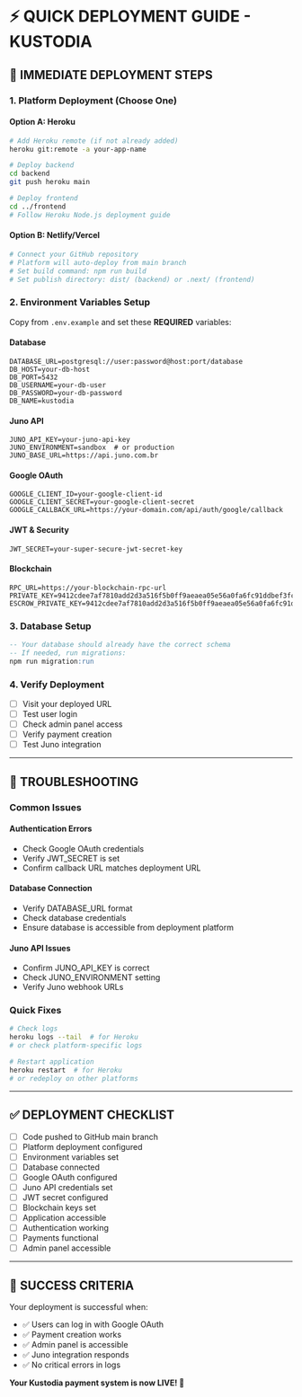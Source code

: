 # ⚡ QUICK DEPLOYMENT GUIDE - KUSTODIA

## 🚀 **IMMEDIATE DEPLOYMENT STEPS**

### **1. Platform Deployment (Choose One)**

#### **Option A: Heroku**
```bash
# Add Heroku remote (if not already added)
heroku git:remote -a your-app-name

# Deploy backend
cd backend
git push heroku main

# Deploy frontend
cd ../frontend
# Follow Heroku Node.js deployment guide
```

#### **Option B: Netlify/Vercel**
```bash
# Connect your GitHub repository
# Platform will auto-deploy from main branch
# Set build command: npm run build
# Set publish directory: dist/ (backend) or .next/ (frontend)
```

### **2. Environment Variables Setup**

Copy from `.env.example` and set these **REQUIRED** variables:

#### **Database**
```
DATABASE_URL=postgresql://user:password@host:port/database
DB_HOST=your-db-host
DB_PORT=5432
DB_USERNAME=your-db-user
DB_PASSWORD=your-db-password
DB_NAME=kustodia
```

#### **Juno API**
```
JUNO_API_KEY=your-juno-api-key
JUNO_ENVIRONMENT=sandbox  # or production
JUNO_BASE_URL=https://api.juno.com.br
```

#### **Google OAuth**
```
GOOGLE_CLIENT_ID=your-google-client-id
GOOGLE_CLIENT_SECRET=your-google-client-secret
GOOGLE_CALLBACK_URL=https://your-domain.com/api/auth/google/callback
```

#### **JWT & Security**
```
JWT_SECRET=your-super-secure-jwt-secret-key
```

#### **Blockchain**
```
RPC_URL=https://your-blockchain-rpc-url
PRIVATE_KEY=9412cdee7af7810add2d3a516f5b0ff9aeaea05e56a0fa6fc91ddbef3fc0828e
ESCROW_PRIVATE_KEY=9412cdee7af7810add2d3a516f5b0ff9aeaea05e56a0fa6fc91ddbef3fc0828e
```

### **3. Database Setup**
```sql
-- Your database should already have the correct schema
-- If needed, run migrations:
npm run migration:run
```

### **4. Verify Deployment**
- [ ] Visit your deployed URL
- [ ] Test user login
- [ ] Check admin panel access
- [ ] Verify payment creation
- [ ] Test Juno integration

---

## 🔧 **TROUBLESHOOTING**

### **Common Issues**

#### **Authentication Errors**
- Check Google OAuth credentials
- Verify JWT_SECRET is set
- Confirm callback URL matches deployment URL

#### **Database Connection**
- Verify DATABASE_URL format
- Check database credentials
- Ensure database is accessible from deployment platform

#### **Juno API Issues**
- Confirm JUNO_API_KEY is correct
- Check JUNO_ENVIRONMENT setting
- Verify Juno webhook URLs

### **Quick Fixes**
```bash
# Check logs
heroku logs --tail  # for Heroku
# or check platform-specific logs

# Restart application
heroku restart  # for Heroku
# or redeploy on other platforms
```

---

## ✅ **DEPLOYMENT CHECKLIST**

- [ ] Code pushed to GitHub main branch
- [ ] Platform deployment configured
- [ ] Environment variables set
- [ ] Database connected
- [ ] Google OAuth configured
- [ ] Juno API credentials set
- [ ] JWT secret configured
- [ ] Blockchain keys set
- [ ] Application accessible
- [ ] Authentication working
- [ ] Payments functional
- [ ] Admin panel accessible

---

## 🎯 **SUCCESS CRITERIA**

Your deployment is successful when:
- ✅ Users can log in with Google OAuth
- ✅ Payment creation works
- ✅ Admin panel is accessible
- ✅ Juno integration responds
- ✅ No critical errors in logs

**Your Kustodia payment system is now LIVE! 🚀**
